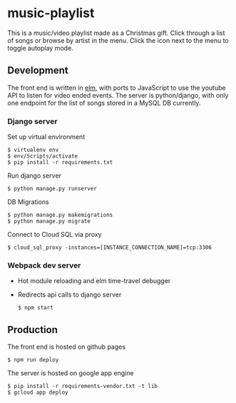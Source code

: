 # music-playlist
This is a music/video playlist made as a Christmas gift.
Click through a list of songs or browse by artist in the menu.
Click the icon next to the menu to toggle autoplay mode.

## Development
The front end is written in [elm](http://elm-lang.org), with ports to JavaScript to use the youtube API to listen for video ended events.
The server is python/django, with only one endpoint for the list of songs stored in a MySQL DB currently.

### Django server
Set up virtual environment

    $ virtualenv env
    $ env/Scripts/activate
    $ pip install -r requirements.txt

Run django server

    $ python manage.py runserver

DB Migrations

    $ python manage.py makemigrations
    $ python manage.py migrate

Connect to Cloud SQL via proxy

    $ cloud_sql_proxy -instances=[INSTANCE_CONNECTION_NAME]=tcp:3306

### Webpack dev server
* Hot module reloading and elm time-travel debugger
* Redirects api calls to django server

      $ npm start

## Production
The front end is hosted on github pages

    $ npm run deploy

The server is hosted on google app engine

    $ pip install -r requirements-vendor.txt -t lib
    $ gcloud app deploy
